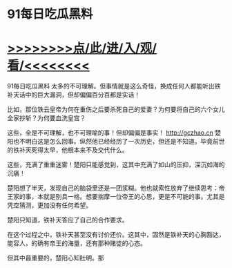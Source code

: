 # 91每日吃瓜黑料

# <a href="https://github.com/jiedl/liao/issues/1">>>>>>>>>点/此/进/入/观/看/<<<<<<<<</a>

91每日吃瓜黑料
太多的不可理解。但事情就是这么奇怪，换成任何人都能听出铁补天话中的巨大漏洞，但却偏偏百分百都是实话！

比如，那位铁云皇帝为何在重伤之后要杀死自己的爱妻？为何要将自己的六个女儿全家抄斩？为何要血洗皇宫？

这些，全是不可理解，也不可理喻的事！但却偏偏是事实！
http://gczhao.cn
楚阳也不明白这是怎么回事。纵然他已经经历了一次历史，但还是不知道。毕竟前世的铁补天死得太早，他根本来不及交代什么。

这些，充满了重重迷雾！楚阳只能感觉到，这其中充满了如山的压抑，深沉如海的沉痛！

楚阳想了半天，发现自己的脑袋里还是一团浆糊。他也就索性放弃了继续思考：帝王家的事，本就是别具一格。想要揣摩一位帝王的心思，更是不可能的事。尤其是凭空猜测，更加没有任何希望。

楚阳只知道，铁补天答应了自己的合作要求。

在这个过程之中，铁补天甚至没有讨价还价。这其中，固然是铁补天的心胸豁达，能容人，的确有帝王的海量，还有那种赌徒的心态。

但其中最重要的，楚阳心知肚明。那
